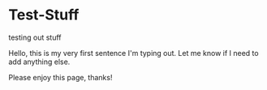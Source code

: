 # Test-Stuff
testing out stuff

Hello, this is my very first sentence I'm typing out.
Let me know if I need to add anything else.

Please enjoy this page, thanks!

